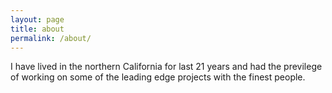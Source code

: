 ```yaml
---
layout: page
title: about
permalink: /about/
---
```


I have lived in the northern California for last 21 years and had the previlege of working on some of the leading edge projects with the finest people.
